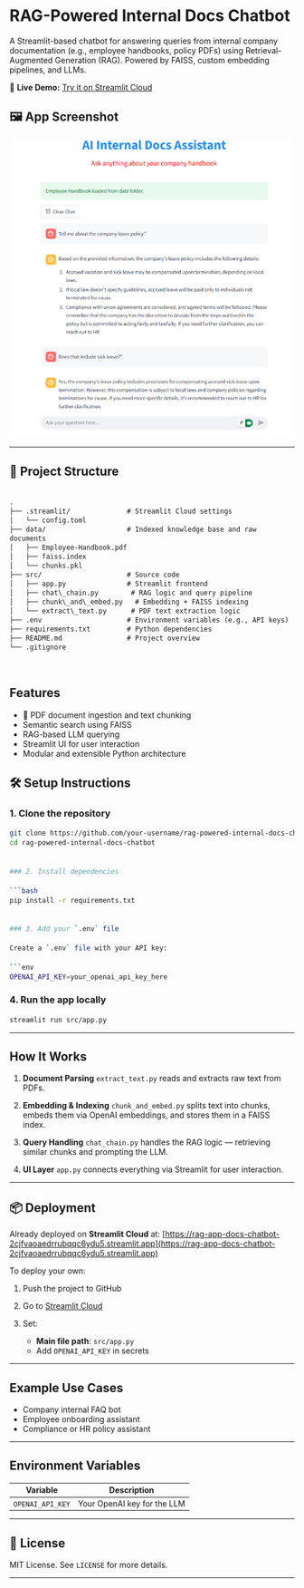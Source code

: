 



# RAG-Powered Internal Docs Chatbot

A Streamlit-based chatbot for answering queries from internal company documentation (e.g., employee handbooks, policy PDFs) using Retrieval-Augmented Generation (RAG). Powered by FAISS, custom embedding pipelines, and LLMs.

🔗 **Live Demo:** [Try it on Streamlit Cloud](https://rag-app-docs-chatbot-2cjfvaoaedrrubqqc6ydu5.streamlit.app/)
## 🖼 App Screenshot
<p align="center">
  <img src="https://raw.githubusercontent.com/Gaurav9693089415/rag-internal-docs-chatbot/main/RagAppScreenShot.png" width="500"/>
</p>

---

## 📁 Project Structure

```

.
├── .streamlit/              # Streamlit Cloud settings
│   └── config.toml
├── data/                    # Indexed knowledge base and raw documents
│   ├── Employee-Handbook.pdf
│   ├── faiss.index
│   └── chunks.pkl
├── src/                     # Source code
│   ├── app.py               # Streamlit frontend
│   ├── chat\_chain.py        # RAG logic and query pipeline
│   ├── chunk\_and\_embed.py   # Embedding + FAISS indexing
│   └── extract\_text.py      # PDF text extraction logic
├── .env                     # Environment variables (e.g., API keys)
├── requirements.txt         # Python dependencies
├── README.md                # Project overview
└── .gitignore



```

##  Features

- 📄 PDF document ingestion and text chunking
-  Semantic search using FAISS
-  RAG-based LLM querying
-  Streamlit UI for user interaction
-  Modular and extensible Python architecture



## 🛠️ Setup Instructions

### 1. Clone the repository
```bash
git clone https://github.com/your-username/rag-powered-internal-docs-chatbot.git
cd rag-powered-internal-docs-chatbot


### 2. Install dependencies

```bash
pip install -r requirements.txt


### 3. Add your `.env` file

Create a `.env` file with your API key:

```env
OPENAI_API_KEY=your_openai_api_key_here
```

### 4. Run the app locally

```bash
streamlit run src/app.py
```

---

##  How It Works

1. **Document Parsing**
   `extract_text.py` reads and extracts raw text from PDFs.

2. **Embedding & Indexing**
   `chunk_and_embed.py` splits text into chunks, embeds them via OpenAI embeddings, and stores them in a FAISS index.

3. **Query Handling**
   `chat_chain.py` handles the RAG logic — retrieving similar chunks and prompting the LLM.

4. **UI Layer**
   `app.py` connects everything via Streamlit for user interaction.

---

## 📦 Deployment

Already deployed on **Streamlit Cloud** at:
 [https://rag-app-docs-chatbot-2cjfvaoaedrrubqqc6ydu5.streamlit.app](https://rag-app-docs-chatbot-2cjfvaoaedrrubqqc6ydu5.streamlit.app)

To deploy your own:

1. Push the project to GitHub
2. Go to [Streamlit Cloud](https://streamlit.io/cloud)
3. Set:

   * **Main file path**: `src/app.py`
   * Add `OPENAI_API_KEY` in secrets

---

##  Example Use Cases

* Company internal FAQ bot
* Employee onboarding assistant
* Compliance or HR policy assistant

---

##  Environment Variables

| Variable         | Description                 |
| ---------------- | --------------------------- |
| `OPENAI_API_KEY` | Your OpenAI key for the LLM |

---

## 📄 License

MIT License. See `LICENSE` for more details.

---







